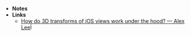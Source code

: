 - **Notes**
- **Links**
	- [How do 3D transforms of iOS views work under the hood? — Alex Lee](https://www.thealexanderlee.com/blog/how-do-3d-transforms-of-ios-views-work-under-the-hood)Ï